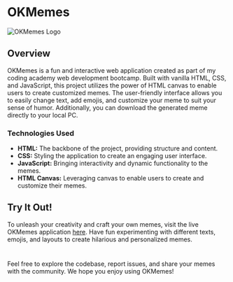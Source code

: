 # OKMemes

![OKMemes Logo](link-to-your-logo)

## Overview

OKMemes is a fun and interactive web application created as part of my coding academy web development bootcamp. Built with vanilla HTML, CSS, and JavaScript, this project utilizes the power of HTML canvas to enable users to create customized memes. The user-friendly interface allows you to easily change text, add emojis, and customize your meme to suit your sense of humor. Additionally, you can download the generated meme directly to your local PC.

### Technologies Used

- **HTML:** The backbone of the project, providing structure and content.
- **CSS:** Styling the application to create an engaging user interface.
- **JavaScript:** Bringing interactivity and dynamic functionality to the memes.
- **HTML Canvas:** Leveraging canvas to enable users to create and customize their memes.

## Try It Out!

To unleash your creativity and craft your own memes, visit the live OKMemes application [here](https://ofirkaspi.github.io/meme-gen-project/). Have fun experimenting with different texts, emojis, and layouts to create hilarious and personalized memes.

#

Feel free to explore the codebase, report issues, and share your memes with the community. We hope you enjoy using OKMemes!
